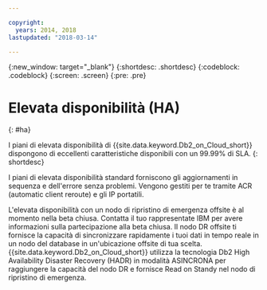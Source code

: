 ```yaml
---

copyright:
  years: 2014, 2018
lastupdated: "2018-03-14"

---
```


<!-- Attribute definitions --> 
{:new_window: target="_blank"}
{:shortdesc: .shortdesc}
{:codeblock: .codeblock}
{:screen: .screen}
{:pre: .pre}

# Elevata disponibilità (HA)
{: #ha}

I piani di elevata disponibilità di {{site.data.keyword.Db2_on_Cloud_short}} dispongono di eccellenti caratteristiche disponibili con un 99.99% di SLA. 
{: shortdesc}

I piani di elevata disponibilità standard <!-- without a DR node -->forniscono gli aggiornamenti in sequenza e dell'errore senza problemi. Vengono gestiti per te tramite ACR (automatic client reroute) e gli IP portatili.

L'elevata disponibilità con un nodo di ripristino di emergenza offsite è al momento nella beta chiusa. Contatta il tuo rappresentate IBM per avere informazioni sulla partecipazione alla beta chiusa. Il nodo DR offsite ti fornisce la capacità di sincronizzare rapidamente i tuoi dati in tempo reale in un nodo del database in un'ubicazione offsite di tua scelta. {{site.data.keyword.Db2_on_Cloud_short}} utilizza la tecnologia Db2 High Availability Disaster Recovery (HADR) in modalità ASINCRONA per raggiungere la capacità del nodo DR e fornisce Read on Standy nel nodo di ripristino di emergenza.
<!--- Through the web console, you can also add a disaster recovery (DR) node located in a datacenter of your choice. -->
